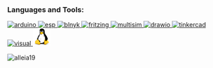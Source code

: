 
<h3 align="left">Languages and Tools:</h3>
<p align="left"> 
<a href="https://www.arduino.cc/" target="_blank" rel="noreferrer"> <img src="https://cdn.worldvectorlogo.com/logos/arduino-1.svg" alt="arduino" width="40" height="40"/> </a> 
<a href="https://www.espressif.com/" target="_blank" rel="noreferrer"> <img src="https://seeklogo.com/images/E/espressif-systems-logo-1350B9E771-seeklogo.com.png" alt="esp" width="40" height="40"/> </a>
<a href="https://blynk.cloud/" target="_blank" rel="noreferrer"> <img src="https://images.crunchbase.com/image/upload/c_pad,h_170,w_170,f_auto,b_white,q_auto:eco,dpr_1/zwtsdjimn9gcgq4nrunp" alt="blnyk" width="40" height="40"/> </a>
<a href="https://fritzing.org/" target="_blank" rel="noreferrer"> <img src="https://static-00.iconduck.com/assets.00/fritzing-icon-2048x2048-t2pp6p4q.png" alt="fritzing" width="40" height="40"/> </a>
<a href="https://www.ni.com/" target="_blank" rel="noreferrer"> <img src="https://upload.wikimedia.org/wikipedia/commons/d/de/Multisim_logo.jpg" alt="multisim" width="40" height="40"/> </a>
<a href="https://app.diagrams.net/" target="_blank" rel="noreferrer"> <img src="https://static-00.iconduck.com/assets.00/file-type-drawio-icon-2048x2048-dxjfklgq.png" alt="drawio" width="40" height="40"/> </a>
<a href="https://www.tinkercad.com/" target="_blank" rel="noreferrer"> <img src="https://www.commonsense.org/sites/default/files/styles/ratio_1_1_large/public/png/2022-08/tinkercad-0.png?itok=vgppJgO4" alt="tinkercad" width="40" height="40"/> </a>
<a href="https://www.visual-paradigm.com/" target="_blank" rel="noreferrer"> <img src="https://cdn-images.visual-paradigm.com/home/15.0/vp_logo_header.png" alt="visual" width="60" height="40"/> </a>
<a href="https://www.linux.org/" target="_blank" rel="noreferrer"> <img src="https://raw.githubusercontent.com/devicons/devicon/master/icons/linux/linux-original.svg" alt="linux" width="40" height="40"/> </a> 
</p>
  
<!-- <a href="https://firebase.google.com/" target="_blank" rel="noreferrer"> <img src="https://www.vectorlogo.zone/logos/firebase/firebase-icon.svg" alt="firebase" width="40" height="40"/> </a>  -->
<!-- <a href="https://www.python.org" target="_blank" rel="noreferrer"> <img src="https://raw.githubusercontent.com/devicons/devicon/master/icons/python/python-original.svg" alt="python" width="40" height="40"/> </a> -->
<!-- <a href="https://www.tensorflow.org" target="_blank" rel="noreferrer"> <img src="https://www.vectorlogo.zone/logos/tensorflow/tensorflow-icon.svg" alt="tensorflow" width="40" height="40"/> </a> -->
<!-- <a href="https://scikit-learn.org/" target="_blank" rel="noreferrer"> <img src="https://upload.wikimedia.org/wikipedia/commons/0/05/Scikit_learn_logo_small.svg" alt="scikit_learn" width="40" height="40"/> </a> -->


<p><img align="center" src="https://github-readme-stats.vercel.app/api/top-langs?username=alleia19&show_icons=true&locale=en&layout=compact" alt="alleia19" /></p>

<!-- Comment -->
